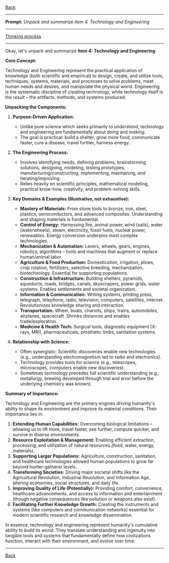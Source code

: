 [Back](../README.md)

---

**Prompt:** *Unpack and summarize item 4. Technology and Engineering*

---

[Thinking process](thoughts.md)

---

Okay, let's unpack and summarize **Item 4: Technology and Engineering**.

**Core Concept:**

Technology and Engineering represent the practical application of knowledge (both scientific and empirical) to design, create, and utilize tools, techniques, systems, materials, and processes to solve problems, meet human needs and desires, and manipulate the physical world. Engineering is the systematic discipline of *creating* technology, while technology itself is the *result* – the artifacts, methods, and systems produced.

**Unpacking the Components:**

1.  **Purpose-Driven Application:**
    *   Unlike pure science which seeks primarily to *understand*, technology and engineering are fundamentally about *doing* and *making*.
    *   The goal is practical: build a shelter, grow more food, communicate faster, cure a disease, travel further, harness energy.

2.  **The Engineering Process:**
    *   Involves identifying needs, defining problems, brainstorming solutions, designing, modeling, testing prototypes, manufacturing/constructing, implementing, maintaining, and iterating/improving.
    *   Relies heavily on scientific principles, mathematical modeling, practical know-how, creativity, and problem-solving skills.

3.  **Key Domains & Examples (Illustrative, not exhaustive):**
    *   **Mastery of Materials:** From stone tools to bronze, iron, steel, plastics, semiconductors, and advanced composites. Understanding and shaping materials is fundamental.
    *   **Control of Energy:** Harnessing fire, animal power, wind (sails), water (waterwheels), steam, electricity, fossil fuels, nuclear power, renewables. Energy conversion underpins most complex technologies.
    *   **Mechanization & Automation:** Levers, wheels, gears, engines, robotics, algorithms – tools and machines that augment or replace human/animal labor.
    *   **Agriculture & Food Production:** Domestication, irrigation, plows, crop rotation, fertilizers, selective breeding, mechanization, biotechnology. Essential for supporting populations.
    *   **Construction & Infrastructure:** Building shelters, pyramids, aqueducts, roads, bridges, canals, skyscrapers, power grids, water systems. Enables settlements and societal organization.
    *   **Information & Communication:** Writing systems, printing press, telegraph, telephone, radio, television, computers, satellites, internet. Revolutionizes knowledge sharing and interaction.
    *   **Transportation:** Wheel, boats, chariots, ships, trains, automobiles, airplanes, spacecraft. Shrinks distances and enables trade/exploration.
    *   **Medicine & Health Tech:** Surgical tools, diagnostic equipment (X-rays, MRI), pharmaceuticals, prosthetic limbs, sanitation systems.

4.  **Relationship with Science:**
    *   Often synergistic: Scientific discoveries enable new technologies (e.g., understanding electromagnetism led to radio and electronics).
    *   Technology provides tools for science (e.g., telescopes, microscopes, computers enable new discoveries).
    *   Sometimes technology precedes full scientific understanding (e.g., metallurgy, brewing developed through trial and error before the underlying chemistry was known).

**Summary of Importance:**

Technology and Engineering are the primary engines driving humanity's ability to shape its environment and improve its material conditions. Their importance lies in:

1.  **Extending Human Capabilities:** Overcoming biological limitations – allowing us to lift more, travel faster, see further, compute quicker, and survive in diverse environments.
2.  **Resource Exploitation & Management:** Enabling efficient extraction, processing, and utilization of natural resources (food, water, energy, materials).
3.  **Supporting Larger Populations:** Agriculture, construction, sanitation, and healthcare technologies allowed human populations to grow far beyond hunter-gatherer levels.
4.  **Transforming Societies:** Driving major societal shifts like the Agricultural Revolution, Industrial Revolution, and Information Age, altering economies, social structures, and daily life.
5.  **Improving Quality of Life (Potentially):** Providing comfort, convenience, healthcare advancements, and access to information and entertainment (though negative consequences like pollution or weapons also exist).
6.  **Facilitating Further Knowledge Growth:** Creating the instruments and systems (like computers and communication networks) essential for modern scientific research and knowledge dissemination.

In essence, technology and engineering represent humanity's cumulative ability to *build* its world. They translate understanding and ingenuity into tangible tools and systems that fundamentally define how civilizations function, interact with their environment, and evolve over time.

---

[Back](../README.md)
